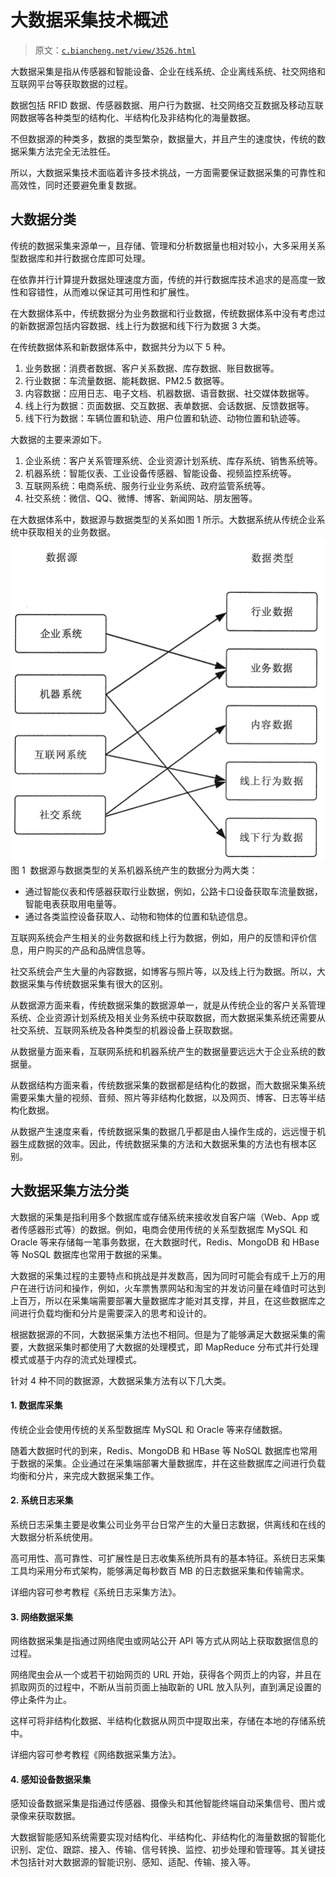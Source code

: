 # 大数据采集技术概述

> 原文：[`c.biancheng.net/view/3526.html`](http://c.biancheng.net/view/3526.html)

大数据采集是指从传感器和智能设备、企业在线系统、企业离线系统、社交网络和互联网平台等获取数据的过程。

数据包括 RFID 数据、传感器数据、用户行为数据、社交网络交互数据及移动互联网数据等各种类型的结构化、半结构化及非结构化的海量数据。

不但数据源的种类多，数据的类型繁杂，数据量大，并且产生的速度快，传统的数据采集方法完全无法胜任。

所以，大数据采集技术面临着许多技术挑战，一方面需要保证数据采集的可靠性和高效性，同时还要避免重复数据。

## 大数据分类

传统的数据采集来源单一，且存储、管理和分析数据量也相对较小，大多采用关系型数据库和并行数据仓库即可处理。

在依靠并行计算提升数据处理速度方面，传统的并行数据库技术追求的是高度一致性和容错性，从而难以保证其可用性和扩展性。

在大数据体系中，传统数据分为业务数据和行业数据，传统数据体系中没有考虑过的新数据源包括内容数据、线上行为数据和线下行为数据 3 大类。

在传统数据体系和新数据体系中，数据共分为以下 5 种。

1.  业务数据：消费者数据、客户关系数据、库存数据、账目数据等。
2.  行业数据：车流量数据、能耗数据、PM2.5 数据等。
3.  内容数据：应用日志、电子文档、机器数据、语音数据、社交媒体数据等。
4.  线上行为数据：页面数据、交互数据、表单数据、会话数据、反馈数据等。
5.  线下行为数据：车辆位置和轨迹、用户位置和轨迹、动物位置和轨迹等。

大数据的主要来源如下。

1.  企业系统：客户关系管理系统、企业资源计划系统、库存系统、销售系统等。
2.  机器系统：智能仪表、工业设备传感器、智能设备、视频监控系统等。
3.  互联网系统：电商系统、服务行业业务系统、政府监管系统等。
4.  社交系统：微信、QQ、微博、博客、新闻网站、朋友圈等。

在大数据体系中，数据源与数据类型的关系如图 1 所示。大数据系统从传统企业系统中获取相关的业务数据。![数据源与数据类型的关系](img/f4308df07be6374738a110721ae9eaf4.png)
图 1  数据源与数据类型的关系机器系统产生的数据分为两大类：

*   通过智能仪表和传感器获取行业数据，例如，公路卡口设备获取车流量数据，智能电表获取用电量等。
*   通过各类监控设备获取人、动物和物体的位置和轨迹信息。

互联网系统会产生相关的业务数据和线上行为数据，例如，用户的反馈和评价信息，用户购买的产品和品牌信息等。

社交系统会产生大量的內容数据，如博客与照片等，以及线上行为数据。所以，大数据采集与传统数据采集有很大的区别。

从数据源方面来看，传统数据采集的数据源单一，就是从传统企业的客户关系管理系统、企业资源计划系统及相关业务系统中获取数据，而大数据采集系统还需要从社交系统、互联网系统及各种类型的机器设备上获取数据。

从数据量方面来看，互联网系统和机器系统产生的数据量要远远大于企业系统的数据量。

从数据结构方面来看，传统数据采集的数据都是结构化的数据，而大数据采集系统需要采集大量的视频、音频、照片等非结构化数据，以及网页、博客、日志等半结构化数据。

从数据产生速度来看，传统数据采集的数据几乎都是由人操作生成的，远远慢于机器生成数据的效率。因此，传统数据采集的方法和大数据釆集的方法也有根本区别。

## 大数据采集方法分类

大数据的采集是指利用多个数据库或存储系统来接收发自客户端（Web、App 或者传感器形式等）的数据。例如，电商会使用传统的关系型数据库 MySQL 和 Oracle 等来存储每一笔事务数据，在大数据时代，Redis、MongoDB 和 HBase 等 NoSQL 数据库也常用于数据的采集。

大数据的采集过程的主要特点和挑战是并发数高，因为同时可能会有成千上万的用户在进行访问和操作，例如，火车票售票网站和淘宝的并发访问量在峰值时可达到上百万，所以在采集端需要部署大量数据库才能对其支撑，并且，在这些数据库之间进行负载均衡和分片是需要深入的思考和设计的。

根据数据源的不同，大数据采集方法也不相同。但是为了能够满足大数据采集的需要，大数据采集时都使用了大数据的处理模式，即 MapReduce 分布式并行处理模式或基于内存的流式处理模式。

针对 4 种不同的数据源，大数据采集方法有以下几大类。

#### 1\. 数据库采集

传统企业会使用传统的关系型数据库 MySQL 和 Oracle 等来存储数据。

随着大数据时代的到来，Redis、MongoDB 和 HBase 等 NoSQL 数据库也常用于数据的采集。企业通过在采集端部署大量数据库，并在这些数据库之间进行负载均衡和分片，来完成大数据采集工作。

#### 2\. 系统日志采集

系统日志采集主要是收集公司业务平台日常产生的大量日志数据，供离线和在线的大数据分析系统使用。

高可用性、高可靠性、可扩展性是日志收集系统所具有的基本特征。系统日志采集工具均采用分布式架构，能够满足每秒数百 MB 的日志数据采集和传输需求。

详细内容可参考教程《系统日志采集方法》。

#### 3\. 网络数据采集

网络数据采集是指通过网络爬虫或网站公开 API 等方式从网站上获取数据信息的过程。

网络爬虫会从一个或若干初始网页的 URL 开始，获得各个网页上的内容，并且在抓取网页的过程中，不断从当前页面上抽取新的 URL 放入队列，直到满足设置的停止条件为止。

这样可将非结构化数据、半结构化数据从网页中提取出来，存储在本地的存储系统中。

详细内容可参考教程《网络数据采集方法》。

#### 4\. 感知设备数据采集

感知设备数据采集是指通过传感器、摄像头和其他智能终端自动采集信号、图片或录像来获取数据。

大数据智能感知系统需要实现对结构化、半结构化、非结构化的海量数据的智能化识别、定位、跟踪、接入、传输、信号转换、监控、初步处理和管理等。其关键技术包括针对大数据源的智能识别、感知、适配、传输、接入等。